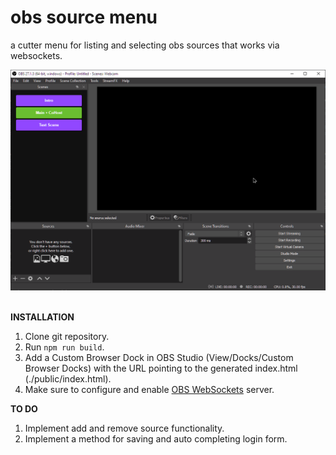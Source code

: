 # obs source menu

a cutter menu for listing and selecting obs sources that works via websockets.

<img src="./docs/example.png">

\
**INSTALLATION**
1. Clone git repository.
1. Run `npm run build`.
1. Add a Custom Browser Dock in OBS Studio (View/Docks/Custom Browser Docks) with the URL pointing to the generated index.html (./public/index.html).
1. Make sure to configure and enable <a href="https://obsproject.com/forum/resources/obs-websocket-remote-control-obs-studio-from-websockets.466/">OBS WebSockets</a> server.

**TO DO**
1. Implement add and remove source functionality.
2. Implement a method for saving and auto completing login form.
